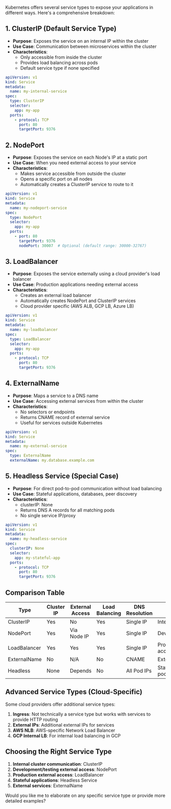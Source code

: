 Kubernetes offers several service types to expose your applications in different ways. Here's a comprehensive breakdown:

## 1. ClusterIP (Default Service Type)
- **Purpose**: Exposes the service on an internal IP within the cluster
- **Use Case**: Communication between microservices within the cluster
- **Characteristics**:
  - Only accessible from inside the cluster
  - Provides load balancing across pods
  - Default service type if none specified

```yaml
apiVersion: v1
kind: Service
metadata:
  name: my-internal-service
spec:
  type: ClusterIP
  selector:
    app: my-app
  ports:
    - protocol: TCP
      port: 80
      targetPort: 9376
```

## 2. NodePort
- **Purpose**: Exposes the service on each Node's IP at a static port
- **Use Case**: When you need external access to your service
- **Characteristics**:
  - Makes service accessible from outside the cluster
  - Opens a specific port on all nodes
  - Automatically creates a ClusterIP service to route to it

```yaml
apiVersion: v1
kind: Service
metadata:
  name: my-nodeport-service
spec:
  type: NodePort
  selector:
    app: my-app
  ports:
    - port: 80
      targetPort: 9376
      nodePort: 30007  # Optional (default range: 30000-32767)
```

## 3. LoadBalancer
- **Purpose**: Exposes the service externally using a cloud provider's load balancer
- **Use Case**: Production applications needing external access
- **Characteristics**:
  - Creates an external load balancer
  - Automatically creates NodePort and ClusterIP services
  - Cloud provider specific (AWS ALB, GCP LB, Azure LB)

```yaml
apiVersion: v1
kind: Service
metadata:
  name: my-loadbalancer
spec:
  type: LoadBalancer
  selector:
    app: my-app
  ports:
    - protocol: TCP
      port: 80
      targetPort: 9376
```

## 4. ExternalName
- **Purpose**: Maps a service to a DNS name
- **Use Case**: Accessing external services from within the cluster
- **Characteristics**:
  - No selectors or endpoints
  - Returns CNAME record of external service
  - Useful for services outside Kubernetes

```yaml
apiVersion: v1
kind: Service
metadata:
  name: my-external-service
spec:
  type: ExternalName
  externalName: my.database.example.com
```

## 5. Headless Service (Special Case)
- **Purpose**: For direct pod-to-pod communication without load balancing
- **Use Case**: Stateful applications, databases, peer discovery
- **Characteristics**:
  - clusterIP: None
  - Returns DNS A records for all matching pods
  - No single service IP/proxy

```yaml
apiVersion: v1
kind: Service
metadata:
  name: my-headless-service
spec:
  clusterIP: None
  selector:
    app: my-stateful-app
  ports:
    - protocol: TCP
      port: 80
      targetPort: 9376
```

## Comparison Table

| Type | Cluster IP | External Access | Load Balancing | DNS Resolution | Use Case |
|------|-----------|----------------|----------------|----------------|----------|
| ClusterIP | Yes | No | Yes | Single IP | Internal services |
| NodePort | Yes | Via Node IP | Yes | Single IP | Development/testing |
| LoadBalancer | Yes | Yes | Yes | Single IP | Production external access |
| ExternalName | No | N/A | No | CNAME | External services |
| Headless | None | Depends | No | All Pod IPs | Stateful apps, direct pod access |

## Advanced Service Types (Cloud-Specific)

Some cloud providers offer additional service types:

1. **Ingress**: Not technically a service type but works with services to provide HTTP routing
2. **External IPs**: Additional external IPs for services
3. **AWS NLB**: AWS-specific Network Load Balancer
4. **GCP Internal LB**: For internal load balancing in GCP

## Choosing the Right Service Type

1. **Internal cluster communication**: ClusterIP
2. **Development/testing external access**: NodePort
3. **Production external access**: LoadBalancer
4. **Stateful applications**: Headless Service
5. **External services**: ExternalName

Would you like me to elaborate on any specific service type or provide more detailed examples?